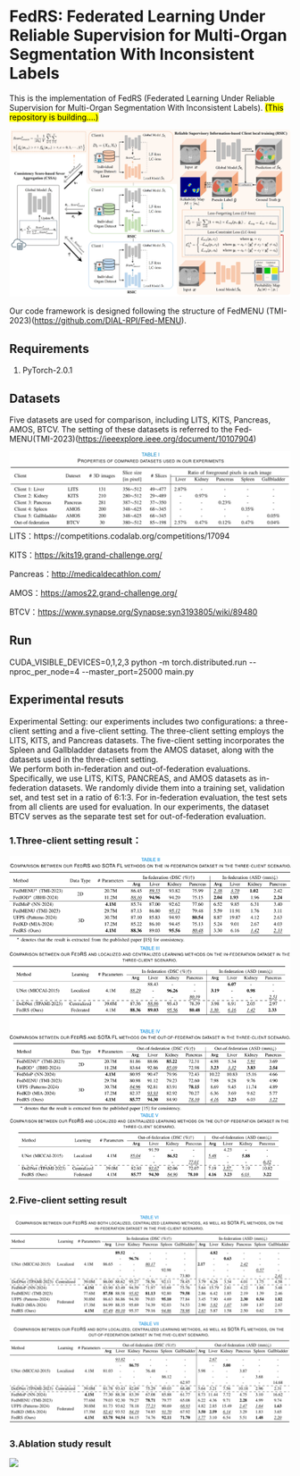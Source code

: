 # FedRS: Federated Learning Under Reliable Supervision for Multi-Organ Segmentation With Inconsistent Labels

This is the implementation of FedRS (Federated Learning Under Reliable Supervision for Multi-Organ Segmentation With Inconsistent Labels). <mark>(This repository is building....)</mark>

<img src="/images/method.jpg">  

Our code framework is designed following the structure of FedMENU (TMI-2023)(https://github.com/DIAL-RPI/Fed-MENU).

## Requirements

1. PyTorch-2.0.1

## Datasets
Five datasets are used for comparison, including LITS, KITS, Pancreas, AMOS, BTCV.
The setting of these datasets is referred to the Fed-MENU(TMI-2023)(https://ieeexplore.ieee.org/document/10107904)  

<img src="/images/dataset.jpeg">
LITS：https://competitions.codalab.org/competitions/17094  

KITS：https://kits19.grand-challenge.org/  

Pancreas：http://medicaldecathlon.com/  

AMOS：https://amos22.grand-challenge.org/  

BTCV：https://www.synapse.org/Synapse:syn3193805/wiki/89480  
## Run 

CUDA_VISIBLE_DEVICES=0,1,2,3 python -m torch.distributed.run --nproc_per_node=4 --master_port=25000 main.py

## Experimental resuts
Experimental Setting: our experiments includes two configurations: a three-client setting and a five-client setting. The three-client setting employs the LITS, KITS, and Pancreas datasets. The five-client setting incorporates the Spleen and Gallbladder datasets from the AMOS dataset, along with the datasets used in the three-client setting.     
We perform both in-federation and out-of-federation evaluations. Specifically, we use LITS, KITS, PANCREAS, and AMOS datasets as in-federation datasets. We randomly divide them into a training set, validation set, and test set in a ratio of 6:1:3. For in-federation evaluation, the test sets from all clients are used for evaluation. In our experiments, the dataset BTCV serves as the separate test set for out-of-federation evaluation.

### 1.Three-client setting result：
<img src="/images/result1.png">  


### 2.Five-client setting result
<img src="/images/result2.png">  


### 3.Ablation study result
<img src="/images/ablation_study.jpg">  

